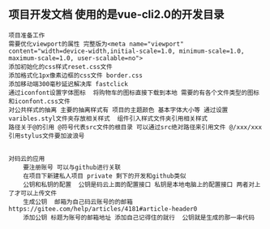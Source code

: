 ## 项目开发文档  使用的是vue-cli2.0的开发目录
	项目准备工作
	需要优化viewport的属性 完整版为<meta name="viewport" content="width=device-width,initial-scale=1.0, minimum-scale=1.0, maximum-scale=1.0, user-scalable=no">
	添加初始化的css样式reset.css文件  
	添加格式化1px像素边框的css文件 border.css 
	添加移动端300毫秒延迟解决库 fastclick
	通过iconfont设置字体图标  将购物车的图标直接下载到本地 需要的有各个文件类型的图标和iconfont.css文件
	对公共样式的抽离 主要的抽离样式有 项目的主题颜色 基本字体大小等 通过设置varibles.styl文件夹存放相关样式  组件引入样式文件夹引用相关样式
	路径关于@的引用 @符号代表src文件的根目录 可以通过src绝对路径来引用文件 @/xxx/xxx 引用stylus文件要加波浪号


	对码云的应用 
		要注册账号 可以与github进行关联  
		在项目下新建私人项目 private 剩下的开发和github类似 
		公钥和私钥的配置  公钥是码云上面的配置接口 私钥是本地电脑上的配置接口 两者对上了才可以上传文件
		生成公钥  邮箱为自己码云账号的的邮箱	https://gitee.com/help/articles/4181#article-header0 
		添加公钥 标题为账号的邮箱地址 添加自己记得住的就行  公钥就是生成的那一串代码 
































































